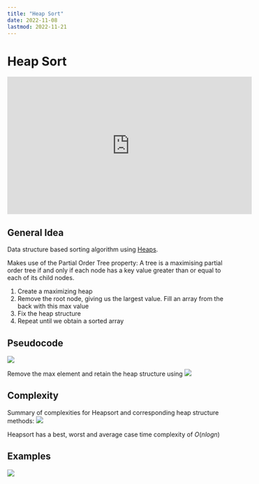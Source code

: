 ```yaml
---
title: "Heap Sort"
date: 2022-11-08
lastmod: 2022-11-21
---
```

# Heap Sort
<iframe width="560" height="315" src="https://www.youtube.com/embed/2DmK_H7IdTo" title="YouTube video player" frameborder="0" allow="accelerometer; autoplay; clipboard-write; encrypted-media; gyroscope; picture-in-picture" allowfullscreen></iframe>

## General Idea
Data structure based sorting algorithm using [Heaps](Notes/Heaps.md).

Makes use of the Partial Order Tree property:
A tree is a maximising partial order tree if and only if each node has a key value greater than or equal to each of its child nodes.

1. Create a maximizing heap
2. Remove the root node, giving us the largest value. Fill an array from the back with this max value
3. Fix the heap structure
4. Repeat until we obtain a sorted array
## Pseudocode
![](https://i.imgur.com/admXX0H.png)

Remove the max element and retain the heap structure using [](Notes/Heaps.md#Fix%20Heap%20maximising)
![](https://i.imgur.com/CUBKrov.png)

## Complexity
Summary of complexities for Heapsort and corresponding heap structure methods:
![](https://i.imgur.com/594IBYA.png)

Heapsort has a best, worst and average case time complexity of $O(nlogn)$
## Examples
![](https://i.imgur.com/Z4vO1rs.png)
